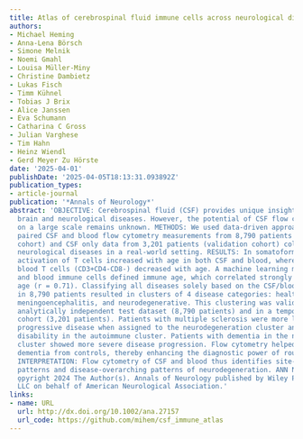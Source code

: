 ```yaml
---
title: Atlas of cerebrospinal fluid immune cells across neurological diseases.
authors:
- Michael Heming
- Anna-Lena Börsch
- Simone Melnik
- Noemi Gmahl
- Louisa Müller-Miny
- Christine Dambietz
- Lukas Fisch
- Timm Kühnel
- Tobias J Brix
- Alice Janssen
- Eva Schumann
- Catharina C Gross
- Julian Varghese
- Tim Hahn
- Heinz Wiendl
- Gerd Meyer Zu Hörste
date: '2025-04-01'
publishDate: '2025-04-05T18:13:31.093892Z'
publication_types:
- article-journal
publication: '*Annals of Neurology*'
abstract: 'OBJECTIVE: Cerebrospinal fluid (CSF) provides unique insights into the
  brain and neurological diseases. However, the potential of CSF flow cytometry applied
  on a large scale remains unknown. METHODS: We used data-driven approaches to analyze
  paired CSF and blood flow cytometry measurements from 8,790 patients (discovery
  cohort) and CSF only data from 3,201 patients (validation cohort) collected across
  neurological diseases in a real-world setting. RESULTS: In somatoform controls (n = 788),
  activation of T cells increased with age in both CSF and blood, whereas double negative
  blood T cells (CD3+CD4-CD8-) decreased with age. A machine learning model of CSF
  and blood immune cells defined immune age, which correlated strongly with true biological
  age (r = 0.71). Classifying all diseases solely based on the CSF/blood parameters
  in 8,790 patients resulted in clusters of 4 disease categories: healthy, autoimmune,
  meningoencephalitis, and neurodegenerative. This clustering was validated in an
  analytically independent test dataset (8,790 patients) and in a temporally independent
  cohort (3,201 patients). Patients with multiple sclerosis were more likely to have
  progressive disease when assigned to the neurodegeneration cluster and to have lower
  disability in the autoimmune cluster. Patients with dementia in the neurodegeneration
  cluster showed more severe disease progression. Flow cytometry helped differentiate
  dementia from controls, thereby enhancing the diagnostic power of routine CSF diagnostics.
  INTERPRETATION: Flow cytometry of CSF and blood thus identifies site-specific aging
  patterns and disease-overarching patterns of neurodegeneration. ANN NEUROL 2025;97:779-790.
  o̧pyright 2024 The Author(s). Annals of Neurology published by Wiley Periodicals
  LLC on behalf of American Neurological Association.'
links:
- name: URL
  url: http://dx.doi.org/10.1002/ana.27157
  url_code: https://github.com/mihem/csf_immune_atlas
---
```

